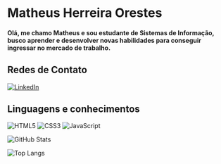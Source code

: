 # Matheus Herreira Orestes

#### Olá, me chamo Matheus e sou estudante de Sistemas de Informação, busco aprender e desenvolver novas habilidades para conseguir ingressar no mercado de trabalho.

## Redes de Contato

[![LinkedIn](https://img.shields.io/badge/LinkedIn-000?style=for-the-badge&logo=linkedin&logoColor=0E76A8)](https://www.linkedin.com/in/matheusorestes) 

## Linguagens e conhecimentos

![HTML5](https://img.shields.io/badge/HTML5-000?style=for-the-badge&logo=html5) ![CSS3](https://img.shields.io/badge/CSS3-000?style=for-the-badge&logo=css3&logoColor=264CE4) ![JavaScript](https://img.shields.io/badge/JavaScript-000?style=for-the-badge&logo=javascript)

![GitHub Stats](https://github-readme-stats.vercel.app/api?username=Matheus-Herreira-Orestes&theme=transparent&bg_color=000&border_color=30A3DC&show_icons=true&icon_color=30A3DC&title_color=E94D5F&text_color=FFF)

![Top Langs](https://github-readme-stats-git-masterrstaa-rickstaa.vercel.app/api/top-langs/?username=Matheus-Herreira-Orestes&bg_color=000&border_color=30A3DC&title_color=E94D5F&text_color=FFF)